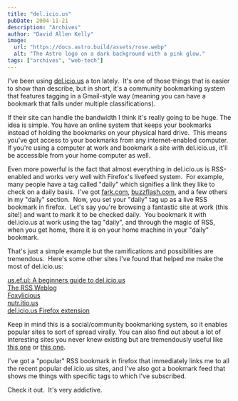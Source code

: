 ```yaml
---
title: "del.icio.us"
pubDate: 2004-11-21
description: "Archives"
author: "David Allen Kelly"
image:
  url: "https://docs.astro.build/assets/rose.webp"
  alt: "The Astro logo on a dark background with a pink glow."
tags: ["archives", "web-tech"]
---
```


I've been using [del.icio.us](http://del.icio.us) a ton lately.  It's one of those things that is easier to show than describe, but in short, it's a community bookmarking system that features tagging in a Gmail-style way (meaning you can have a bookmark that falls under multiple classifications).

If their site can handle the bandwidth I think it's really going to be huge. The idea is simple. You have an online system that keeps your bookmarks instead of holding the bookmarks on your physical hard drive.  This means you've got access to your bookmarks from any internet-enabled computer.  If you're using a computer at work and bookmark a site with del.icio.us, it'll be accessible from your home computer as well.

Even more powerful is the fact that almost everything in del.icio.us is RSS-enabled and works very well with Firefox's livefeed system.  For example, many people have a tag called "daily" which signifies a link they like to check on a daily basis.  I've got [fark.com](http://www.fark.com), [buzzflash.com](http://www.buzzflash.com), and a few others in my "daily" section.  Now, you set your "daily" tag up as a live RSS bookmark in firefox.  Let's say you're browsing a fantastic site at work (this site!) and want to mark it to be checked daily.  You bookmark it with del.icio.us at work using the tag "daily", and through the magic of RSS, when you get home, there it is on your home machine in your "daily" bookmark.

That's just a simple example but the ramifications and possibilities are tremendous.  Here's some other sites I've found that helped me make the most of del.icio.us:

[us.ef.ul: A beginners guide to del.icio.us](http://www.beelerspace.com/index.php?p=890)  
[The RSS Weblog](http://rss.weblogsinc.com/entry/3587363283872462/)  
[Foxylicious](http://dietrich.ganx4.com/foxylicious/)  
[nutr.itio.us](http://supergreg.hopto.org/nutritious/nutritious.php)  
[del.icio.us Firefox extension](http://delicious.mozdev.org/)

Keep in mind this is a social/community bookmarking system, so it enables popular sites to sort of spread virally. You can also find out about a lot of interesting sites you never knew existing but are tremendously useful like [this one](http://wellstyled.com/tools/colorscheme2/index-en.html) or [this one](http://www.43folders.com/).

I've got a "popular" RSS bookmark in firefox that immediately links me to all the recent popular del.icio.us sites, and I've also got a bookmark feed that shows me things with specific tags to which I've subscribed.

Check it out.  It's very addictive.
